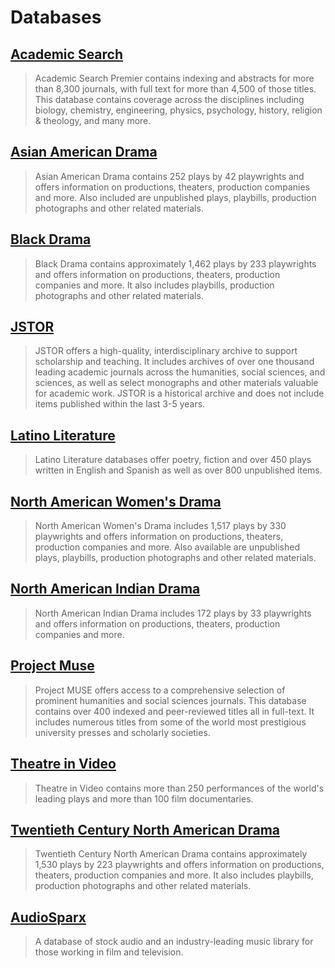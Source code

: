# Databases

## [Academic Search](https://web.archive.org/web/20150905203822/http:/summit.csuci.edu:2048/login?url=http://search.ebscohost.com/login.aspx?authtype=ip,uid&profile=ehost&defaultdb=aph)

> Academic Search Premier contains indexing and abstracts for more than 8,300 journals, with full text for more than 4,500 of those titles. This database contains coverage across the disciplines including biology, chemistry, engineering, physics, psychology, history, religion & theology, and many more.

## [Asian American Drama](https://web.archive.org/web/20150905203822/http:/summit.csuci.edu:2048/login?url=http://solomon.aadr.alexanderstreet.com)

> Asian American Drama contains 252 plays by 42 playwrights and offers information on productions, theaters, production companies and more. Also included are unpublished plays, playbills, production photographs and other related materials.

## [Black Drama](https://web.archive.org/web/20150905203822/http:/summit.csuci.edu:2048/login?url=http://solomon.bld2.alexanderstreet.com/)

> Black Drama contains approximately 1,462 plays by 233 playwrights and offers information on productions, theaters, production companies and more. It also includes playbills, production photographs and other related materials.

## [JSTOR](https://web.archive.org/web/20150905203822/http:/summit.csuci.edu:2048/login?url=http://www.jstor.org/search)

> JSTOR offers a high-quality, interdisciplinary archive to support scholarship and teaching. It includes archives of over one thousand leading academic journals across the humanities, social sciences, and sciences, as well as select monographs and other materials valuable for academic work. JSTOR is a historical archive and does not include items published within the last 3-5 years.

## [Latino Literature](https://web.archive.org/web/20150905203822/http:/summit.csuci.edu:2048/login?url=http://lit.alexanderstreet.com/lali/)

> Latino Literature databases offer poetry, fiction and over 450 plays written in English and Spanish as well as over 800 unpublished items.

## [North American Women's Drama](https://web.archive.org/web/20150905203822/http:/summit.csuci.edu:2048/login?url=http://wlit.alexanderstreet.com)

> North American Women's Drama includes 1,517 plays by 330 playwrights and offers information on productions, theaters, production companies and more. Also available are unpublished plays, playbills, production photographs and other related materials.

## [North American Indian Drama](https://web.archive.org/web/20150905203822/http:/summit.csuci.edu:2048/login?url=http://wlit.alexanderstreet.com)

> North American Indian Drama includes 172 plays by 33 playwrights and offers information on productions, theaters, production companies and more.

## [Project Muse](https://web.archive.org/web/20150905203822/http:/summit.csuci.edu:2048/login?url=http://muse.jhu.edu/)

> Project MUSE offers access to a comprehensive selection of prominent humanities and social sciences journals. This database contains over 400 indexed and peer-reviewed titles all in full-text. It includes numerous titles from some of the world most prestigious university presses and scholarly societies.

## [Theatre in Video](https://web.archive.org/web/20150905203822/http:/summit.csuci.edu:2048/login?url=http://ativ.alexanderstreet.com/)

> Theatre in Video contains more than 250 performances of the world's leading plays and more than 100 film documentaries.

## [Twentieth Century North American Drama](https://web.archive.org/web/20150905203822/http:/summit.csuci.edu:2048/login?url=http://wlit.alexanderstreet.com)

> Twentieth Century North American Drama contains approximately 1,530 plays by 223 playwrights and offers information on productions, theaters, production companies and more. It also includes playbills, production photographs and other related materials.

## [AudioSparx](https://web.archive.org/web/20150905203822/http:/summit.csuci.edu:2048/login?url=http://www.audiosparx.com)

> A database of stock audio and an industry-leading music library for those working in film and television.




